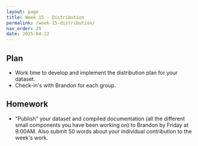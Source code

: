 ```yaml
---
layout: page
title: Week 15 - Distribution
permalink: /week-15-distribution/
nav_order: 25
date: 2025-04-22
---
```


## Plan

* Work time to develop and implement the distribution plan for your dataset.
* Check-in's with Brandon for each group.

## Homework

* "Publish" your dataset and compiled documentation (all the different small components you have been working on) to Brandon by Friday at 9:00AM. Also submit 50 words about your individual contribution to the week's work.